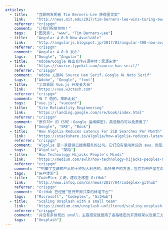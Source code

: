 ```yaml
---
articles:
  - title:    "互联网发明者 Tim Berners-Lee 获得图灵奖"
    link:     "http://news.mit.edu/2017/tim-berners-lee-wins-turing-award-0404"
    referrer: "crispgm"
    comment:  "让我们祝贺他吧！"
    tags:    ["图灵奖", "www", "Tim Berners-Lee"]
  - title:    "Angular 4.0.0 Now Available"
    link:     "http://angularjs.blogspot.jp/2017/03/angular-400-now-available.html"
    referrer: "crispgm"
    comment:  "Angular 4.0.0 发布"
    tags:    ["Google", "Angular"]
  - title:    "Adobe/Google 推出合作开源字体：思源宋体"
    link:     "https://source.typekit.com/source-han-serif/"
    referrer: "crispgm"
    comment:  "Adobe 方面叫 Source Han Serif，Google 叫 Noto Serif"
    tags:    ["Adobe", "Google", "font"]
  - title:    "全球首届 Vue.js 开发者大会"
    link:     "https://vue.w3ctech.com"
    referrer: "crispgm"
    comment:  "有 T 恤的，果断走起"
    tags:    ["vue.js", "vueconf"]
  - title:    "Site Reliability Engineering"
    link:     "https://landing.google.com/sre/book/index.html"
    referrer: "crispgm"
    comment:  "原价70+ 的《SRE：Google 运维解密》，英语稳的可以免费看了"
    tags:    ["Google", "SRE", "Book"]
  - title:    "How Algolia Reduces Latency For 21B Searches Per Month"
    link:     "https://stackshare.io/algolia/how-algolia-reduces-latency-for-21b-searches-per-month"
    referrer: "crispgm"
    comment:  "Algolia 是一家提供云搜索服务的公司。它们没有使用常见的 aws，而是用物理机，有单独部署也有混布，分布在47个数据中心。这套架构是为了减少延迟而设计的。"
    tags:    ["Algolia", "架构"]
  - title:    "How Technology Hijacks People’s Minds"
    link:     "https://medium.com/swlh/how-technology-hijacks-peoples-minds-from-a-magician-and-google-s-design-ethicist-56d62ef5edf3"
    referrer: "crispgm"
    comment:  "“列举了互联网产品的十种损人利己的、劫持用户的方法，旨在将用户留在自己的平台越久越好”：基本全加起来就是淘宝"
    tags:    ["用户体验"]
  - title:    "CodePlex 关闭，建议迁移至 GitHub"
    link:     "http://www.infoq.com/cn/news/2017/04/codeplex-github"
    referrer: "crispgm"
    comment:  "GitHub 已经是“进行开源共享的标准平台”"
    tags:    ["Microsoft", "Codeplex", "GitHub"]
  - title:    "Scaling Unsplash with a small team"
    link:     "https://medium.com/unsplash-unfiltered/scaling-unsplash-with-a-small-team-fbdd55571906"
    referrer: "crispgm"
    comment:  "并没有多体现出 small，主要感受就是用了各路稳定的开源框架以及第三方云服务：Heroku, aws, fastly, Google Vision, New Relic 之类的，感觉在国内借鉴意义不高。Web 是 Rails 做 API，前端 React 用 Node 渲染。"
    tags:    ["Unsplash"]
---
```


